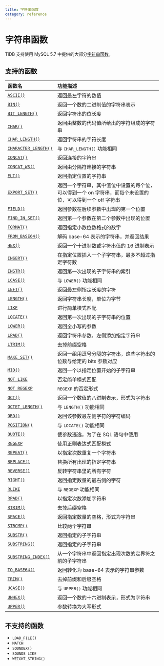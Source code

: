 ```yaml
---
title: 字符串函数
category: reference
---
```


# 字符串函数

TiDB 支持使用 MySQL 5.7 中提供的大部分[字符串函数](https://dev.mysql.com/doc/refman/5.7/en/string-functions.html)。

## 支持的函数

| 函数名                                                                                                             | 功能描述                                                      |
|:--------------------------------------------------------------------------------------------------------------- |:--------------------------------------------------------- |
| [`ASCII()`](https://dev.mysql.com/doc/refman/5.7/en/string-functions.html#function_ascii)                       | 返回最左字符的数值                                                 |
| [`BIN()`](https://dev.mysql.com/doc/refman/5.7/en/string-functions.html#function_bin)                           | 返回一个数的二进制值的字符串表示                                          |
| [`BIT_LENGTH()`](https://dev.mysql.com/doc/refman/5.7/en/string-functions.html#function_bit-length)             | 返回字符串的位长度                                                 |
| [`CHAR()`](https://dev.mysql.com/doc/refman/5.7/en/string-functions.html#function_char)                         | 返回由整数的代码值所给出的字符组成的字符串                                     |
| [`CHAR_LENGTH()`](https://dev.mysql.com/doc/refman/5.7/en/string-functions.html#function_char-length)           | 返回字符串的字符长度                                                |
| [`CHARACTER_LENGTH()`](https://dev.mysql.com/doc/refman/5.7/en/string-functions.html#function_character-length) | 与 `CHAR_LENGTH()` 功能相同                                    |
| [`CONCAT()`](https://dev.mysql.com/doc/refman/5.7/en/string-functions.html#function_concat)                     | 返回连接的字符串                                                  |
| [`CONCAT_WS()`](https://dev.mysql.com/doc/refman/5.7/en/string-functions.html#function_concat-ws)               | 返回由分隔符连接的字符串                                              |
| [`ELT()`](https://dev.mysql.com/doc/refman/5.7/en/string-functions.html#function_elt)                           | 返回指定位置的字符串                                                |
| [`EXPORT_SET()`](https://dev.mysql.com/doc/refman/5.7/en/string-functions.html#function_export-set)             | 返回一个字符串，其中值位中设置的每个位，可以得到一个 on 字符串，而每个未设置的位，可以得到一个 off 字符串 |
| [`FIELD()`](https://dev.mysql.com/doc/refman/5.7/en/string-functions.html#function_field)                       | 返回参数在后续参数中出现的第一个位置                                        |
| [`FIND_IN_SET()`](https://dev.mysql.com/doc/refman/5.7/en/string-functions.html#function_find-in-set)           | 返回第一个参数在第二个参数中出现的位置                                       |
| [`FORMAT()`](https://dev.mysql.com/doc/refman/5.7/en/string-functions.html#function_format)                     | 返回指定小数位数格式的数字                                             |
| [`FROM_BASE64()`](https://dev.mysql.com/doc/refman/5.7/en/string-functions.html#function_from-base64)           | 解码 base-64 表示的字符串，并返回结果                                   |
| [`HEX()`](https://dev.mysql.com/doc/refman/5.7/en/string-functions.html#function_hex)                           | 返回一个十进制数或字符串值的 16 进制表示                                    |
| [`INSERT()`](https://dev.mysql.com/doc/refman/5.7/en/string-functions.html#function_insert)                     | 在指定位置插入一个子字符串，最多不超过指定字符数                                  |
| [`INSTR()`](https://dev.mysql.com/doc/refman/5.7/en/string-functions.html#function_instr)                       | 返回第一次出现的子字符串的索引                                           |
| [`LCASE()`](https://dev.mysql.com/doc/refman/5.7/en/string-functions.html#function_lcase)                       | 与 `LOWER()` 功能相同                                          |
| [`LEFT()`](https://dev.mysql.com/doc/refman/5.7/en/string-functions.html#function_left)                         | 返回最左侧指定长度的字符                                              |
| [`LENGTH()`](https://dev.mysql.com/doc/refman/5.7/en/string-functions.html#function_length)                     | 返回字符串长度，单位为字节                                             |
| [`LIKE`](https://dev.mysql.com/doc/refman/5.7/en/string-comparison-functions.html#operator_like)                | 进行简单模式匹配                                                  |
| [`LOCATE()`](https://dev.mysql.com/doc/refman/5.7/en/string-functions.html#function_locate)                     | 返回第一次出现的子字符串的位置                                           |
| [`LOWER()`](https://dev.mysql.com/doc/refman/5.7/en/string-functions.html#function_lower)                       | 返回全小写的参数                                                  |
| [`LPAD()`](https://dev.mysql.com/doc/refman/5.7/en/string-functions.html#function_lpad)                         | 返回字符串参数，左侧添加指定字符串                                         |
| [`LTRIM()`](https://dev.mysql.com/doc/refman/5.7/en/string-functions.html#function_ltrim)                       | 去掉前缀空格                                                    |
| [`MAKE_SET()`](https://dev.mysql.com/doc/refman/5.7/en/string-functions.html#function_make-set)                 | 返回一组用逗号分隔的字符串，这些字符串的位数与给定的 bits 参数对应                      |
| [`MID()`](https://dev.mysql.com/doc/refman/5.7/en/string-functions.html#function_mid)                           | 返回一个以指定位置开始的子字符串                                          |
| [`NOT LIKE`](https://dev.mysql.com/doc/refman/5.7/en/string-comparison-functions.html#operator_not-like)        | 否定简单模式匹配                                                  |
| [`NOT REGEXP`](https://dev.mysql.com/doc/refman/5.7/en/regexp.html#operator_not-regexp)                         | `REGEXP` 的否定形式                                            |
| [`OCT()`](https://dev.mysql.com/doc/refman/5.7/en/string-functions.html#function_oct)                           | 返回一个数值的八进制表示，形式为字符串                                       |
| [`OCTET_LENGTH()`](https://dev.mysql.com/doc/refman/5.7/en/string-functions.html#function_octet-length)         | 与 `LENGTH()` 功能相同                                         |
| [`ORD()`](https://dev.mysql.com/doc/refman/5.7/en/string-functions.html#function_ord)                           | 返回该参数最左侧字符的字符编码                                           |
| [`POSITION()`](https://dev.mysql.com/doc/refman/5.7/en/string-functions.html#function_position)                 | 与 `LOCATE()` 功能相同                                         |
| [`QUOTE()`](https://dev.mysql.com/doc/refman/5.7/en/string-functions.html#function_quote)                       | 使参数逃逸，为了在 SQL 语句中使用                                       |
| [`REGEXP`](https://dev.mysql.com/doc/refman/5.7/en/regexp.html#operator_regexp)                                 | 使用正则表达式匹配模式                                               |
| [`REPEAT()`](https://dev.mysql.com/doc/refman/5.7/en/string-functions.html#function_repeat)                     | 以指定次数重复一个字符串                                              |
| [`REPLACE()`](https://dev.mysql.com/doc/refman/5.7/en/string-functions.html#function_replace)                   | 替换所有出现的指定字符串                                              |
| [`REVERSE()`](https://dev.mysql.com/doc/refman/5.7/en/string-functions.html#function_reverse)                   | 反转字符串里的所有字符                                               |
| [`RIGHT()`](https://dev.mysql.com/doc/refman/5.7/en/string-functions.html#function_right)                       | 返回指定数量的最右侧的字符                                             |
| [`RLIKE`](https://dev.mysql.com/doc/refman/5.7/en/regexp.html#operator_regexp)                                  | 与 `REGEXP` 功能相同                                           |
| [`RPAD()`](https://dev.mysql.com/doc/refman/5.7/en/string-functions.html#function_rpad)                         | 以指定次数添加字符串                                                |
| [`RTRIM()`](https://dev.mysql.com/doc/refman/5.7/en/string-functions.html#function_rtrim)                       | 去掉后缀空格                                                    |
| [`SPACE()`](https://dev.mysql.com/doc/refman/5.7/en/string-functions.html#function_space)                       | 返回指定数量的空格，形式为字符串                                          |
| [`STRCMP()`](https://dev.mysql.com/doc/refman/5.7/en/string-comparison-functions.html#function_strcmp)          | 比较两个字符串                                                   |
| [`SUBSTR()`](https://dev.mysql.com/doc/refman/5.7/en/string-functions.html#function_substr)                     | 返回指定的子字符串                                                 |
| [`SUBSTRING()`](https://dev.mysql.com/doc/refman/5.7/en/string-functions.html#function_substring)               | 返回指定的子字符串                                                 |
| [`SUBSTRING_INDEX()`](https://dev.mysql.com/doc/refman/5.7/en/string-functions.html#function_substring-index)   | 从一个字符串中返回指定出现次数的定界符之前的子字符串                                |
| [`TO_BASE64()`](https://dev.mysql.com/doc/refman/5.7/en/string-functions.html#function_to-base64)               | 返回转化为 base-64 表示的字符串参数                                    |
| [`TRIM()`](https://dev.mysql.com/doc/refman/5.7/en/string-functions.html#function_trim)                         | 去掉前缀和后缀空格                                                 |
| [`UCASE()`](https://dev.mysql.com/doc/refman/5.7/en/string-functions.html#function_ucase)                       | 与 `UPPER()` 功能相同                                          |
| [`UNHEX()`](https://dev.mysql.com/doc/refman/5.7/en/string-functions.html#function_unhex)                       | 返回一个数的十六进制表示，形式为字符串                                       |
| [`UPPER()`](https://dev.mysql.com/doc/refman/5.7/en/string-functions.html#function_upper)                       | 参数转换为大写形式                                                 |


## 不支持的函数

* `LOAD_FILE()`
* `MATCH`
* `SOUNDEX()`
* `SOUNDS LIKE`
* `WEIGHT_STRING()`